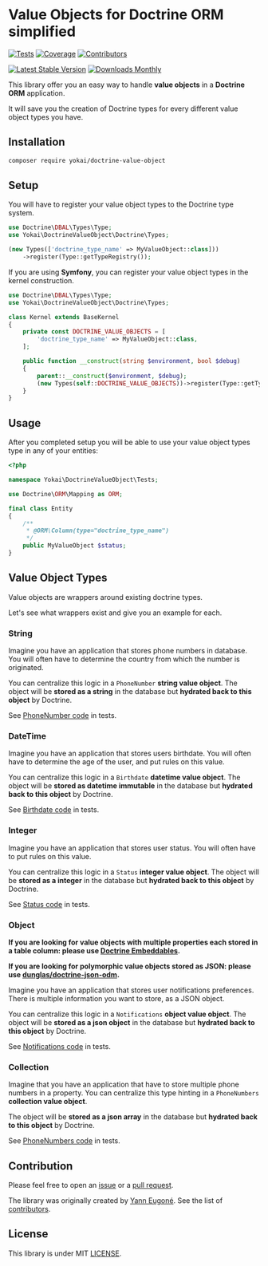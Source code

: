 # Value Objects for Doctrine ORM simplified

[![Tests](https://img.shields.io/github/workflow/status/yokai-php/doctrine-value-object/Tests?style=flat-square&label=tests)](https://github.com/yokai-php/doctrine-value-object/actions)
[![Coverage](https://img.shields.io/codecov/c/github/yokai-php/doctrine-value-object?style=flat-square)](https://codecov.io/gh/yokai-php/doctrine-value-object)
[![Contributors](https://img.shields.io/github/contributors/yokai-php/doctrine-value-object?style=flat-square)](https://github.com/yokai-php/doctrine-value-object/graphs/contributors)

[![Latest Stable Version](https://img.shields.io/packagist/v/yokai/doctrine-value-object?style=flat-square)](https://packagist.org/packages/yokai/doctrine-value-object)
[![Downloads Monthly](https://img.shields.io/packagist/dm/yokai/doctrine-value-object?style=flat-square)](https://packagist.org/packages/yokai/doctrine-value-object)

This library offer you an easy way to handle **value objects** in a **Doctrine ORM** application.

It will save you the creation of Doctrine types for every different value object types you have.


## Installation

```bash
composer require yokai/doctrine-value-object
```


## Setup

You will have to register your value object types to the Doctrine type system.

```php
use Doctrine\DBAL\Types\Type;
use Yokai\DoctrineValueObject\Doctrine\Types;

(new Types(['doctrine_type_name' => MyValueObject::class]))
    ->register(Type::getTypeRegistry());
```

If you are using **Symfony**, you can register your value object types in the kernel construction.

```php
use Doctrine\DBAL\Types\Type;
use Yokai\DoctrineValueObject\Doctrine\Types;

class Kernel extends BaseKernel
{
    private const DOCTRINE_VALUE_OBJECTS = [
        'doctrine_type_name' => MyValueObject::class,
    ];

    public function __construct(string $environment, bool $debug)
    {
        parent::__construct($environment, $debug);
        (new Types(self::DOCTRINE_VALUE_OBJECTS))->register(Type::getTypeRegistry());
    }
}
```


## Usage

After you completed setup you will be able to use your value object types type in any of your entities:

```php
<?php

namespace Yokai\DoctrineValueObject\Tests;

use Doctrine\ORM\Mapping as ORM;

final class Entity
{
    /**
     * @ORM\Column(type="doctrine_type_name")
     */
    public MyValueObject $status;
}
```


## Value Object Types

Value objects are wrappers around existing doctrine types.

Let's see what wrappers exist and give you an example for each.

### String

Imagine you have an application that stores phone numbers in database.
You will often have to determine the country from which the number is originated.

You can centralize this logic in a `PhoneNumber` **string value object**.
The object will be **stored as a string** in the database but **hydrated back to this object** by Doctrine.

See [PhoneNumber code](tests/PhoneNumber.php) in tests.


### DateTime

Imagine you have an application that stores users birthdate.
You will often have to determine the age of the user, and put rules on this value.

You can centralize this logic in a `Birthdate` **datetime value object**.
The object will be **stored as datetime immutable** in the database but **hydrated back to this object** by Doctrine.

See [Birthdate code](tests/Birthdate.php) in tests.


### Integer

Imagine you have an application that stores user status.
You will often have to put rules on this value.

You can centralize this logic in a `Status` **integer value object**.
The object will be **stored as a integer** in the database but **hydrated back to this object** by Doctrine.

See [Status code](tests/Status.php) in tests.


### Object

**If you are looking for value objects with multiple properties each stored in a table column:
please use [Doctrine Embeddables](https://www.doctrine-project.org/projects/doctrine-orm/en/latest/tutorials/embeddables.html).**

**If you are looking for polymorphic value objects stored as JSON:
please use [dunglas/doctrine-json-odm](https://github.com/dunglas/doctrine-json-odm).**

Imagine you have an application that stores user notifications preferences.
There is multiple information you want to store, as a JSON object.

You can centralize this logic in a `Notifications` **object value object**.
The object will be **stored as a json object** in the database but **hydrated back to this object** by Doctrine.

See [Notifications code](tests/Notifications.php) in tests.


### Collection

Imagine that you have an application that have to store multiple phone numbers in a property.
You can centralize this type hinting in a `PhoneNumbers` **collection value object**.

The object will be **stored as a json array** in the database but **hydrated back to this object** by Doctrine.

See [PhoneNumbers code](tests/PhoneNumbers.php) in tests.


## Contribution

Please feel free to open an [issue](https://github.com/yokai-php/doctrine-value-object/issues)
or a [pull request](https://github.com/yokai-php/doctrine-value-object/pulls).

The library was originally created by [Yann Eugoné](https://github.com/yann-eugone).
See the list of [contributors](https://github.com/yokai-php/doctrine-value-object/contributors).


## License

This library is under MIT [LICENSE](LICENSE).
